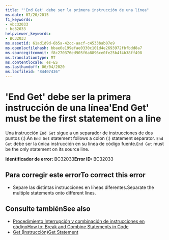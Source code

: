 ```yaml
---
title: "'End Get' debe ser la primera instrucción de una línea"
ms.date: 07/20/2015
f1_keywords:
- vbc32033
- bc32033
helpviewer_keywords:
- BC32033
ms.assetid: 61ad1d9d-6b5a-42cc-aacf-c4533bab07e9
ms.openlocfilehash: bbae6e199efae0330c101d4e2693972fbfbdd8a7
ms.sourcegitcommit: f8c270376ed905f6a8896ce0fe25b4f4b38ff498
ms.translationtype: MT
ms.contentlocale: es-ES
ms.lasthandoff: 06/04/2020
ms.locfileid: "84407436"
---
```

# <a name="end-get-must-be-the-first-statement-on-a-line"></a><span data-ttu-id="27746-102">'End Get' debe ser la primera instrucción de una línea</span><span class="sxs-lookup"><span data-stu-id="27746-102">'End Get' must be the first statement on a line</span></span>
<span data-ttu-id="27746-103">Una instrucción `End Get` sigue a un separador de instrucciones de dos puntos (:).</span><span class="sxs-lookup"><span data-stu-id="27746-103">An `End Get` statement follows a colon (:) statement separator.</span></span> <span data-ttu-id="27746-104">`End Get` debe ser la única instrucción en su línea de código fuente.</span><span class="sxs-lookup"><span data-stu-id="27746-104">`End Get` must be the only statement on its source line.</span></span>  
  
 <span data-ttu-id="27746-105">**Identificador de error:** BC32033</span><span class="sxs-lookup"><span data-stu-id="27746-105">**Error ID:** BC32033</span></span>  
  
## <a name="to-correct-this-error"></a><span data-ttu-id="27746-106">Para corregir este error</span><span class="sxs-lookup"><span data-stu-id="27746-106">To correct this error</span></span>  
  
- <span data-ttu-id="27746-107">Separe las distintas instrucciones en líneas diferentes.</span><span class="sxs-lookup"><span data-stu-id="27746-107">Separate the multiple statements onto different lines.</span></span>  
  
## <a name="see-also"></a><span data-ttu-id="27746-108">Consulte también</span><span class="sxs-lookup"><span data-stu-id="27746-108">See also</span></span>

- [<span data-ttu-id="27746-109">Procedimiento Interrupción y combinación de instrucciones en código</span><span class="sxs-lookup"><span data-stu-id="27746-109">How to: Break and Combine Statements in Code</span></span>](../programming-guide/program-structure/how-to-break-and-combine-statements-in-code.md)
- [<span data-ttu-id="27746-110">Get (Instrucción)</span><span class="sxs-lookup"><span data-stu-id="27746-110">Get Statement</span></span>](../language-reference/statements/get-statement.md)

